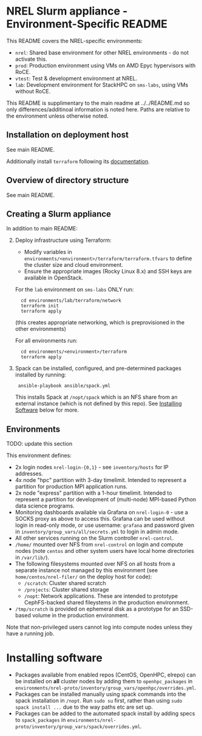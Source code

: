 # NREL Slurm appliance - Environment-Specific README

This README covers the NREL-specific environments:
   - `nrel`: Shared base environment for other NREL environments - do not activate this.
   - `prod`: Production environment using VMs on AMD Epyc hypervisors with RoCE.
   - `vtest`: Test & development environment at NREL.
   - `lab`: Development environment for StackHPC on `sms-labs`, using VMs without RoCE.

This README is supplimentary to the main readme at ../../README.md so only differences/additinoal information is noted here. Paths are relative to the environment unless otherwise noted.

## Installation on deployment host
See main README.

Additionally install `terraform` following its [documentation](https://learn.hashicorp.com/tutorials/terraform/install-cli).

## Overview of directory structure
See main README.

## Creating a Slurm appliance

In addition to main README:

2. Deploy infrastructure using Terraform:

   - Modify variables in `environments/<environment>/terraform/terraform.tfvars` to define the cluster size and cloud environment.
   - Ensure the appropriate images (Rocky Linux 8.x) and SSH keys are available in OpenStack.
   
   For the `lab` environment on `sms-labs` ONLY run:
   
         cd environments/lab/terraform/network
         terraform init
         terraform apply
   
   (this creates appropriate networking, which is preprovisioned in the other environments)

   For all environments run:

         cd environments/<environment>/terraform
         terraform apply

6. Spack can be installed, configured, and pre-determined packages installed by running:

        ansible-playbook ansible/spack.yml

   This installs Spack at `/nopt/spack` which is an NFS share from an external instance (which is not defined by this repo). See [Installing Software](#Installing-Software) below for more.

## Environments

TODO: update this section

This environment defines:

- 2x login nodes `nrel-login-{0,1}` - see `inventory/hosts` for IP addresses.
- 4x node "hpc" partition with 3-day timelimit. Intended to represent a partition for production MPI application runs.
- 2x node "express" partition with a 1-hour timelimit. Intended to represent a partition for development of (multi-node) MPI-based Python data science programs.
- Monitoring dashboards available via Grafana on `nrel-login-0` - use a SOCKS proxy as above to access this. Grafana can be used without login in read-only mode, or use username: `grafana` and password given in `inventory/group_vars/all/secrets.yml` to login in admin mode.
- All other services running on the Slurm controller `nrel-control`.
- `/home/` mounted over NFS from `nrel-control` on login and compute nodes (note `centos` and other system users have local home directories in `/var/lib/`).
- The following filesystems mounted over NFS on all hosts from a separate instance not managed by this environment (see `home/centos/nrel-filer/` on the deploy host for code):
    - `/scratch`: Cluster shared scratch
    - `/projects`: Cluster shared storage
    - `/nopt`: Network applications.
   These are intended to prototype CephFS-backed shared fileystems in the production environment.
- `/tmp/scratch` is provided on ephemeral disk as a prototype for an SSD-based volume in the production environment.

Note that non-privileged users cannot log into compute nodes unless they have a running job.

# Installing software

- Packages available from enabled repos (CentOS, OpenHPC, elrepo) can be installed on **all** cluster nodes by adding them to `openhpc_packages` in `environments/nrel-proto/inventory/group_vars/openhpc/overrides.yml`.
- Packages can be installed manually using spack commands into the spack installation in `/nopt`. Run `sudo su` first, rather than using `sudo spack install ...` due to the way paths etc are set up.
- Packages can be added to the automated spack install by adding specs to `spack_packages` in `environments/nrel-proto/inventory/group_vars/spack/overrides.yml`.
